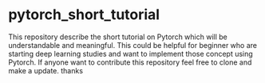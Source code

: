 # pytorch_short_tutorial
This repository describe the short tutorial on Pytorch which will be understandable and meaningful. This could be helpful for beginner who are starting deep learning studies and want to implement those concept using Pytorch. If anyone want to contribute this repository feel free to clone and make a update. thanks

